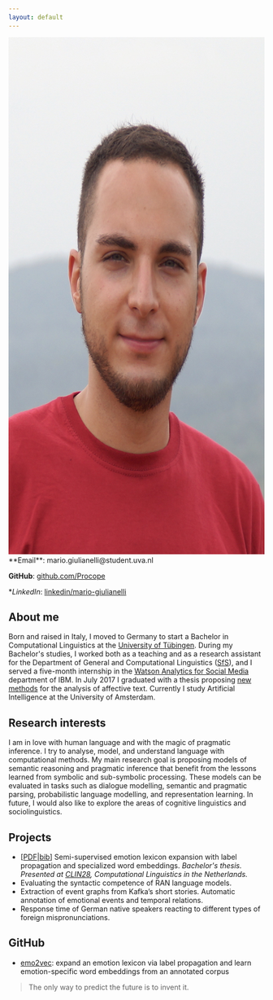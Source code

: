 ```yaml
---
layout: default
---
```


<img class="profile-picture" src="me.JPG">
**Email**: mario.giulianelli@student.uva.nl

**GitHub**: [github.com/Procope](github.com/Procope)

**LinkedIn*: [linkedin/mario-giulianelli](https://www.linkedin.com/in/mario-giulianelli/)

## About me
Born and raised in Italy, I moved to Germany to start a Bachelor in Computational Linguistics at the [University of Tübingen](https://www.uni-tuebingen.de/en/university/profile/history-of-the-university.html). 
During my Bachelor's studies, I worked both as a teaching and as a research assistant for the Department of General and Computational Linguistics ([SfS](http://www.sfs.uni-tuebingen.de/en/chairs.html)), and I
served a five-month internship in the [Watson Analytics for Social Media](https://www.ibm.com/us-en/marketplace/social-media-data-analysis/details#product-header-top) department of IBM. In July 2017 I graduated with a
thesis proposing [new methods](https://arxiv.org/abs/1708.03910) for the analysis of affective text.
Currently I study Artificial Intelligence at the University of Amsterdam.

## Research interests
I am in love with human language and with the magic of pragmatic inference. I try to analyse, model, and understand language with computational methods. My main research goal is proposing models of semantic reasoning and pragmatic inference that benefit from the lessons learned from symbolic and sub-symbolic processing.
These models can be evaluated in tasks such as dialogue modelling, semantic and pragmatic parsing, probabilistic language modelling, and representation learning. In future, I would also like to explore the areas of cognitive linguistics and sociolinguistics.
 
## Projects
- [[PDF](https://arxiv.org/pdf/1708.03910.pdf)|[bib](http://dblp.uni-trier.de/rec/bibtex/journals/corr/abs-1708-03910)] Semi-supervised emotion lexicon expansion with label propagation and specialized word embeddings. _Bachelor's thesis._
_Presented at [CLIN28](http://clin28.cls.ru.nl/#abstract-49), Computational Linguistics in the Netherlands._
- Evaluating the syntactic competence of RAN language models.
- Extraction of event graphs from Kafka’s short stories. Automatic annotation of emotional events and temporal relations.
- Response time of German native speakers reacting to different types of foreign mispronunciations.

## GitHub
- [emo2vec](https://github.com/Procope/emo2vec/blob/master/README.md): expand an emotion lexicon via label propagation and learn emotion-specific word embeddings from an annotated corpus

> The only way to predict the future is to invent it.

